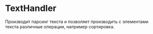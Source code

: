 # TextHandler

Производит парсинг текста и позволяет производить с элементами текста различные операции, например сортировка.
